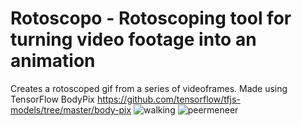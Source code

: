 # Rotoscopo - Rotoscoping tool for turning video footage into an animation
Creates a rotoscoped gif from a series of videoframes. Made using TensorFlow BodyPix https://github.com/tensorflow/tfjs-models/tree/master/body-pix
![walking](walking.gif)
![peermeneer](peermeneer.gif)
